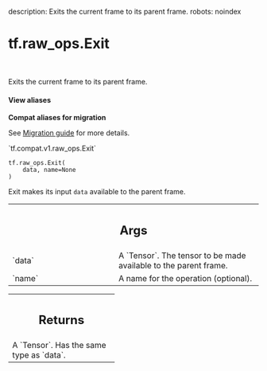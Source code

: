 description: Exits the current frame to its parent frame.
robots: noindex

# tf.raw_ops.Exit

<!-- Insert buttons and diff -->

<table class="tfo-notebook-buttons tfo-api nocontent" align="left">

</table>



Exits the current frame to its parent frame.

<section class="expandable">
  <h4 class="showalways">View aliases</h4>
  <p>
<b>Compat aliases for migration</b>
<p>See
<a href="https://www.tensorflow.org/guide/migrate">Migration guide</a> for
more details.</p>
<p>`tf.compat.v1.raw_ops.Exit`</p>
</p>
</section>

<pre class="devsite-click-to-copy prettyprint lang-py tfo-signature-link">
<code>tf.raw_ops.Exit(
    data, name=None
)
</code></pre>



<!-- Placeholder for "Used in" -->

Exit makes its input `data` available to the parent frame.

<!-- Tabular view -->
 <table class="responsive fixed orange">
<colgroup><col width="214px"><col></colgroup>
<tr><th colspan="2"><h2 class="add-link">Args</h2></th></tr>

<tr>
<td>
`data`
</td>
<td>
A `Tensor`. The tensor to be made available to the parent frame.
</td>
</tr><tr>
<td>
`name`
</td>
<td>
A name for the operation (optional).
</td>
</tr>
</table>



<!-- Tabular view -->
 <table class="responsive fixed orange">
<colgroup><col width="214px"><col></colgroup>
<tr><th colspan="2"><h2 class="add-link">Returns</h2></th></tr>
<tr class="alt">
<td colspan="2">
A `Tensor`. Has the same type as `data`.
</td>
</tr>

</table>


